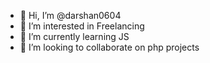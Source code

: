 - 👋 Hi, I’m @darshan0604
- 👀 I’m interested in Freelancing
- 🌱 I’m currently learning JS
- 💞️ I’m looking to collaborate on php projects

<!---
darshan0604/darshan0604 is a ✨ special ✨ repository because its `README.md` (this file) appears on your GitHub profile.
You can click the Preview link to take a look at your changes.
--->
